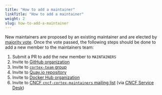 ```yaml
---
title: "How to add a maintainer"
linkTitle: "How to add a maintainer"
weight: 2
slug: how-to-add-a-maintainer
---
```


New maintainers are proposed by an existing maintainer and are elected by [majority vote](./_index.md#changes-in-maintainership). Once the vote passed, the following steps should be done to add a new member to the maintainers team:

1. Submit a PR to add the new member to `MAINTAINERS`
2. Invite to [GitHub organization](https://github.com/orgs/cortexproject/people)
3. Invite to [`cortex-team` group](https://groups.google.com/forum/#!forum/cortex-team)
4. Invite to [Quay.io repository](https://quay.io/organization/cortexproject?tab=teams)
5. Invite to [Docker Hub organization](https://hub.docker.com/u/cortexproject)
6. Invite to [CNCF `cncf-cortex-maintainers` mailing list](https://lists.cncf.io/g/cncf-cortex-maintainers) (via [CNCF Service Desk](https://servicedesk.cncf.io))
